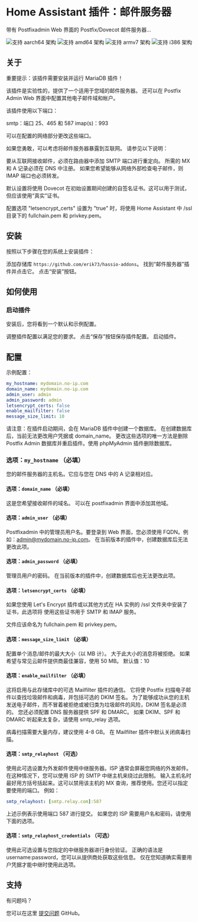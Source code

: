 # Home Assistant 插件：邮件服务器

带有 Postfixadmin Web 界面的 Postfix/Dovecot 邮件服务器...

![支持 aarch64 架构][aarch64-shield] ![支持 amd64 架构][amd64-shield]
![支持 armv7 架构][armv7-shield] ![支持 i386 架构][i386-shield]

## 关于

重要提示：该插件需要安装并运行 MariaDB 插件！

该插件是实验性的，提供了一个适用于您域的邮件服务器。
还可以在 Postfix Admin Web 界面中配置其他电子邮件域和帐户。

该插件使用以下端口：

smtp：端口 25、465 和 587
imap(s)：993

可以在配置的网络部分更改这些端口。

如果您勇敢，可以考虑将邮件服务器暴露到互联网。
请参见以下说明：

要从互联网接收邮件，必须在路由器中添加 SMTP 端口进行重定向。
所需的 MX 和 A 记录必须在 DNS 中注册。
如果您希望能够从网络外部检查电子邮件，则 IMAP 端口也必须转发。

默认设置将使用 Dovecot 在初始设置期间创建的自签名证书。这可以用于测试，但应该使用“真实”证书。

配置选项 "letsencrypt_certs" 设置为 "true" 时，将使用 Home Assistant 中 /ssl 目录下的 fullchain.pem 和 privkey.pem。

## 安装

按照以下步骤在您的系统上安装插件：

添加存储库 `https://github.com/erik73/hassio-addons`。
找到“邮件服务器”插件并点击它。
点击“安装”按钮。

## 如何使用

### 启动插件

安装后，您将看到一个默认和示例配置。

调整插件配置以满足您的要求。
点击“保存”按钮保存插件配置。
启动插件。

## 配置

示例配置：

```yaml
my_hostname: mydomain.no-ip.com
domain_name: mydomain.no-ip.com
admin_user: admin
admin_password: admin
letsencrypt_certs: false
enable_mailfilter: false
message_size_limit: 10
```

请注意：在插件启动期间，会在 MariaDB 插件中创建一个数据库。
在创建数据库后，当前无法更改用户凭据或 domain_name。
更改这些选项的唯一方法是删除 Postfix Admin 数据库并重启插件。使用 phpMyAdmin 插件删除数据库。

### 选项：`my_hostname` （必填）

您的邮件服务器的主机名。它应与您在 DNS 中的 A 记录相对应。

#### 选项：`domain_name` （必填）

这是您希望接收邮件的域名。
可以在 postfixadmin 界面中添加其他域。

#### 选项：`admin_user` （必填）

Postfixadmin 中的管理员用户名。要登录到 Web 界面，您必须使用 FQDN。例如：admin@mydomain.no-ip.com。
在当前版本的插件中，创建数据库后无法更改此项。

#### 选项：`admin_password` （必填）

管理员用户的密码。
在当前版本的插件中，创建数据库后也无法更改此项。

#### 选项：`letsencrypt_certs` （必填）

如果您使用 Let's Encrypt 插件或以其他方式在 HA 实例的 /ssl 文件夹中安装了证书，此选项将
使用这些证书用于 SMTP 和 IMAP 服务。

文件应该命名为 fullchain.pem 和 privkey.pem。

#### 选项：`message_size_limit` （必填）

配置单个消息/邮件的最大大小（以 MB 计）。
大于此大小的消息将被拒绝。
如果希望与常见云邮件提供商最佳兼容，使用 50 MB。
默认值：10

#### 选项：`enable_mailfilter` （必填）

这将启用与此存储库中的可选 Mailfilter 插件的通信。
它将使 Postfix 扫描电子邮件以查找垃圾邮件和病毒，并包括可选的 DKIM 签名。
为了能够成功从您的主机发送电子邮件，而不冒着被拒绝或被归类为垃圾邮件的风险，DKIM 签名是必须的。
您还必须配置 DNS 服务器提供 SPF 和 DMARC。
如果 DKIM、SPF 和 DMARC 听起来太复杂，请使用 smtp_relay 选项。

病毒扫描需要大量内存，建议使用 4-8 GB。
在 Mailfilter 插件中默认关闭病毒扫描。

#### 选项：`smtp_relayhost` （可选）

使用此可选设置为外发邮件使用中继服务器。ISP 通常会屏蔽您网络的外发邮件。
在这种情况下，您可以使用 ISP 的 SMTP 中继主机来绕过此限制。
输入主机名时最好用方括号括起来。这可以禁用该主机的 MX 查询，推荐使用。您还可以指定要使用的端口。
例如：

```yaml
smtp_relayhost: [smtp.relay.com]:587
```

上述示例表示使用端口 587 进行提交。
如果您的 ISP 需要用户名和密码，请使用下面的选项。

#### 选项：`smtp_relayhost_credentials` （可选）

使用此可选设置与您指定的中继服务器进行身份验证。
正确的语法是 username:password，您可以从提供商处获取这些信息。
仅在您知道确实需要用户凭据才能中继时使用此选项。

## 支持

有问题吗？

您可以在这里 [提交问题][issue] GitHub。

[aarch64-shield]: https://img.shields.io/badge/aarch64-yes-green.svg
[amd64-shield]: https://img.shields.io/badge/amd64-yes-green.svg
[armv7-shield]: https://img.shields.io/badge/armv7-yes-green.svg
[i386-shield]: https://img.shields.io/badge/i386-yes-green.svg
[issue]: https://github.com/erik73/addon-mail/issues
[repository]: https://github.com/erik73/hassio-addons